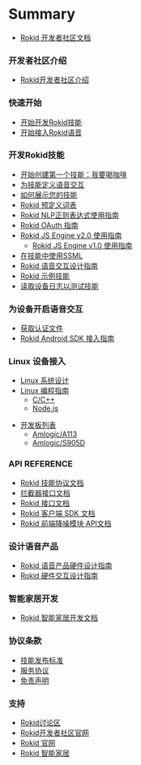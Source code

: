 # Summary

* [Rokid 开发者社区文档](README.md)

### 开发者社区介绍
* [Rokid开发者社区介绍](rokid-community-introduction.md)

### 快速开始
* [开始开发Rokid技能](1-GetStarted/rokid-skill-kit-introduction.md)
* [开始接入Rokid语音](1-GetStarted/enable-rokid-voice.md)

### 开发Rokid技能
* [开始创建第一个技能：我要喝咖啡](2-RokidDocument/1-SkillsKit/skill-sample-coffee.md)
* [为技能定义语音交互](2-RokidDocument/1-SkillsKit/define-voice-interaction.md)
* [如何展示您的技能](2-RokidDocument/1-SkillsKit/show_skill_information.md)
* [Rokid 预定义词表](2-RokidDocument/1-SkillsKit/rokid-bult-in-slots.md)
* [Rokid NLP正则表达式使用指南](2-RokidDocument/1-SkillsKit/rokid-regular-expression.md)
* [Rokid OAuth 指南](2-RokidDocument/1-SkillsKit/rokid-oauth.md)
* [Rokid JS Engine v2.0 使用指南](2-RokidDocument/1-SkillsKit/rokid-js-engine-tutorial.md)
    * [Rokid JS Engine v1.0 使用指南](2-RokidDocument/1-SkillsKit/rokid-js-engine-tutorial-v1.0.md)
* [在技能中使用SSML](2-RokidDocument/1-SkillsKit/ssml-document.md)
* [Rokid 语音交互设计指南](2-RokidDocument/1-SkillsKit/rokid-voice-interaction-guidelines.md)
* [Rokid 示例技能](2-RokidDocument/1-SkillsKit/skill-sample.md)
* [读取设备日志以测试技能](2-RokidDocument/1-SkillsKit/test-skill-through-device-log.md)

### 为设备开启语音交互
* [获取认证文件](2-RokidDocument/2-EnableVoice/get-the-certification-file.md)
* [Rokid Android SDK 接入指南](2-RokidDocument/2-EnableVoice/rokid-sdk-tutorial.md)

### Linux 设备接入
* [Linux 系统设计](2-RokidDocument/3-LinuxDeviceGuide/linux_arch.md)
* [Linux 编程指南](2-RokidDocument/3-LinuxDeviceGuide/linux_tutorial.md)
	* [C/C++](2-RokidDocument/3-LinuxDeviceGuide/linux_cpp_tutorial.md)
	* [Node.js](2-RokidDocument/3-LinuxDeviceGuide/linux_nodejs_tutorial.md)
<!-- 	* [TTS服务](2-RokidDocument/3-LinuxDeviceGuide/tts_serivce.md) -->
<!--	* [语音应用包管理](2-RokidDocument/3-LinuxDeviceGuide/package_manager_serivce.md) -->
<!-- 	* [Node.js开发者生态](2-RokidDocument/3-LinuxDeviceGuide/nodejs_ecosystem.md) -->
* [开发板列表](2-RokidDocument/3-LinuxDeviceGuide/board/board_list.md)
	* [Amlogic/A113](2-RokidDocument/3-LinuxDeviceGuide/board/amlogic/a113.md)
	* [Amlogic/S905D](2-RokidDocument/3-LinuxDeviceGuide/board/amlogic/s905d.md)
  <!-- * [云端交互SDK(Speech)](2-RokidDocument/3-LinuxDeviceGuide/speech_sdk.md) -->
  <!-- * [设备拾音SDK(BSiren)](2-RokidDocument/3-LinuxDeviceGuide/blacksiren_sdk.md) -->
  <!-- * [设备拾音服务](2-RokidDocument/3-LinuxDeviceGuide/openvoice_proc_service.md) -->
  <!-- * [服务管理](2-RokidDocument/3-LinuxDeviceGuide/service_manager_systemd.md) -->
  <!-- * [语音应用管理](2-RokidDocument/3-LinuxDeviceGuide/application_manager_serivce.md) -->
  <!-- * [音频服务框架](2-RokidDocument/3-LinuxDeviceGuide/audio_framework_pulseaudio.md) -->
  <!-- * [Led阵列](2-RokidDocument/3-LinuxDeviceGuide/light_serivce.md) -->
  <!-- * [Mic阵列](2-RokidDocument/3-LinuxDeviceGuide/mic_array_hal.md) -->
  <!-- * [按键触控输入](2-RokidDocument/3-LinuxDeviceGuide/input_serivce.md) -->
  <!-- * [蓝牙服务](2-RokidDocument/3-LinuxDeviceGuide/bluetooth_serivce.md) -->
  <!-- * [电量服务](2-RokidDocument/3-LinuxDeviceGuide/battery_serivce.md) -->
  <!-- * [媒体播放库](2-RokidDocument/3-LinuxDeviceGuide/media_player.md) -->
  <!-- * [配网服务](2-RokidDocument/3-LinuxDeviceGuide/network_config_service.md) -->
  <!-- * [OTA升级](2-RokidDocument/3-LinuxDeviceGuide/ota.md) -->

### API REFERENCE
* [Rokid 技能协议文档](3-ApiReference/cloud-app-development-protocol_cn.md)
* [拦截器接口文档](3-ApiReference/rokid-interceptor.md)
* [Rokid 接口文档](3-ApiReference/openvoice-api.md)
* [Rokid 客户端 SDK 文档](3-ApiReference/rokid-client-sdk-doc.md)
* [Rokid 前端降噪模块 API文档](3-ApiReference/siren-api.md)

### 设计语音产品
* [Rokid 语音产品硬件设计指南](2-RokidDocument/2-EnableVoice/rokid-hardware-design-guide.md)
* [Rokid 硬件交互设计指南](2-RokidDocument/2-EnableVoice/rokid-hardware-ux-design-guidelines.md)

### 智能家居开发
* [Rokid 智能家居开发文档](https://rokid.github.io/rokid-homebase-docs/)

### 协议条款
* [技能发布标准](4-TermsAndAgreements/rokid-skill-release-standard.md)
* [服务协议](4-TermsAndAgreements/community-service-agreement.md)
* [免责声明](4-TermsAndAgreements/community-disclaimer.md)

### 支持
* [Rokid讨论区](https://developer-forum.rokid.com/)
* [Rokid开发者社区官网](https://developer.rokid.com/)
* [Rokid 官网](https://www.rokid.com/)
* [Rokid 智能家居](https://www.rokid.com/smarthome/)
